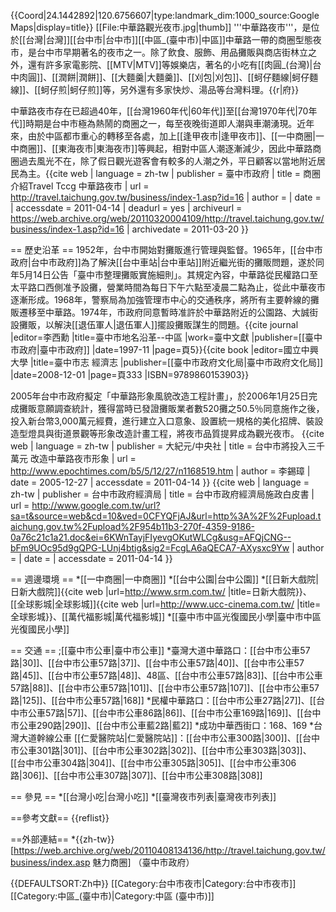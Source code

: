 {{Coord|24.1442892|120.6756607|type:landmark_dim:1000_source:GoogleMaps|display=title}}
[[File:中華路觀光夜市.jpg|thumb]]
'''中華路夜市'''，是位於[[台灣|台灣]][[台中市|台中市]][[中區_(臺中市)|中區]]中華路一帶的商圈型態夜市，是台中市早期著名的夜市之一。除了飲食、服飾、用品攤販與商店街林立之外，還有許多家電影院、[[MTV|MTV]]等娛樂店，著名的小吃有[[肉圓_(台灣)|台中肉圓]]、[[潤餅|潤餅]]、[[大麵羹|大麵羹]]、[[刈包|刈包]]、[[蚵仔麵線|蚵仔麵線]]、[[蚵仔煎|蚵仔煎]]等，另外還有多家快炒、湯品等台灣料理。{{r|府}}

中華路夜市存在已超過40年，[[台灣1960年代|60年代]]至[[台灣1970年代|70年代]]時期是台中市極為熱鬧的商圈之一，每至夜晚街道即人潮與車潮湧現。近年來，由於中區都市重心的轉移至各處，加上[[逢甲夜市|逢甲夜市]]、[[一中商圈|一中商圈]]、[[東海夜市|東海夜市]]等興起，相對中區人潮逐漸減少，因此中華路商圈過去風光不在，除了假日觀光遊客會有較多的人潮之外，平日顧客以當地附近居民為主。<ref name="府">{{cite web | language = zh-tw | publisher = 臺中市政府 | title = 商圈介紹Travel Tccg 中華路夜市 | url = http://travel.taichung.gov.tw/business/index-1.asp?id=16 | author =  | date =  | accessdate = 2011-04-14 | deadurl = yes | archiveurl = https://web.archive.org/web/20110320004109/http://travel.taichung.gov.tw/business/index-1.asp?id=16 | archivedate = 2011-03-20 }}</ref>



== 歷史沿革 ==
1952年，台中市開始對攤販進行管理與監督。1965年，[[台中市政府|台中市政府]]為了解決[[台中車站|台中車站]]附近繼光街的攤販問題，遂於同年5月14日公告「臺中市整理攤販實施細則」。其規定內容，中華路從民權路口至太平路口西側准予設攤，營業時間為每日下午六點至凌晨二點為止，從此中華夜市逐漸形成。1968年，警察局為加強管理市中心的交通秩序，將所有主要幹線的攤販遷移至中華路。1974年，市政府同意暫時准許於中華路附近的公園路、大誠街設攤販，以解決[[退伍軍人|退伍軍人]]擺設攤販謀生的問題。<ref>{{cite journal |editor=李西勳 |title=臺中市地名沿革--中區 |work=臺中文獻 |publisher=[[臺中市政府|臺中市政府]] |date=1997-11 |page=頁5}}</ref><ref>{{cite book |editor=國立中興大學 |title=臺中市志 經濟志 |publisher=[[臺中市政府文化局|臺中市政府文化局]] |date=2008-12-01 |page=頁333 |ISBN=9789860153903}}</ref>

2005年台中市政府擬定「中華路形象風貌改造工程計畫」，於2006年1月25日完成攤販意願調查統計，獲得當時已發證攤販業者數520攤之50.5％同意施作之後，投入新台幣3,000萬元經費，進行建立入口意象、設置統一規格的美化招牌、裝設造型燈具與街道景觀等形象改造計畫工程，將夜市品質提昇成為觀光夜市。
<ref name="大">{{cite web | language = zh-tw | publisher = 大紀元/中央社 | title = 台中市將投入三千萬元 改造中華路夜市形象 | url = http://www.epochtimes.com/b5/5/12/27/n1168519.htm | author = 李錫璋 | date = 2005-12-27 | accessdate = 2011-04-14 }}</ref>
<ref name="經">{{cite web | language = zh-tw | publisher = 台中市政府經濟局 | title = 台中市政府經濟局施政白皮書 | url = http://www.google.com.tw/url?sa=t&source=web&cd=10&ved=0CFYQFjAJ&url=http%3A%2F%2Fupload.taichung.gov.tw%2Fupload%2F954b11b3-270f-4359-9186-0a76c21c1a21.doc&ei=6KWnTayjFIyevgOKutWLCg&usg=AFQjCNG--bFm9UOc95d9gQPG-LUnj4btig&sig2=FcgLA6aQECA7-AXysxc9Yw | author =  | date =  | accessdate = 2011-04-14 }}</ref>



== 週邊環境 ==
*[[一中商圈|一中商圈]]
*[[台中公園|台中公園]]
*[[日新大戲院|日新大戲院]]<ref>{{cite web |url=http://www.srm.com.tw/ |title=日新大戲院}}</ref>、[[全球影城|全球影城]]<ref>{{cite web |url=http://www.ucc-cinema.com.tw/ |title=全球影城}}</ref>、[[萬代福影城|萬代福影城]]
*[[臺中市中區光復國民小學|臺中市中區光復國民小學]]



== 交通 ==
;[[臺中市公車|臺中市公車]]
*臺灣大道中華路口：[[台中市公車57路|30]]、[[台中市公車57路|37]]、[[台中市公車57路|40]]、[[台中市公車57路|45]]、[[台中市公車57路|48]]、48區、[[台中市公車57路|83]]、[[台中市公車57路|88]]、[[台中市公車57路|101]]、[[台中市公車57路|107]]、[[台中市公車57路|125]]、[[台中市公車57路|168]]
*民權中華路口：[[台中市公車27路|27]]、[[台中市公車57路|57]]、[[台中市公車86路|86]]、[[台中市公車169路|169]]、[[台中市公車290路|290]]、[[台中市公車藍2路|藍2]]
*成功中華西街口：168、169
*台灣大道幹線公車 [[仁愛醫院站|仁愛醫院站]]：[[台中市公車300路|300]]、[[台中市公車301路|301]]、[[台中市公車302路|302]]、[[台中市公車303路|303]]、[[台中市公車304路|304]]、[[台中市公車305路|305]]、[[台中市公車306路|306]]、[[台中市公車307路|307]]、[[台中市公車308路|308]]

== 參見 ==
*[[台灣小吃|台灣小吃]]
*[[臺灣夜市列表|臺灣夜市列表]]

==參考文獻==
{{reflist}}



==外部連結==
*{{zh-tw}}[https://web.archive.org/web/20110408134136/http://travel.taichung.gov.tw/business/index.asp  魅力商圈] （臺中市政府）

{{DEFAULTSORT:Zh中}}
[[Category:台中市夜市|Category:台中市夜市]]
[[Category:中區_(臺中市)|Category:中區 (臺中市)]]